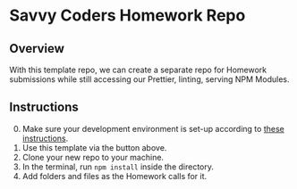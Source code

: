 # Savvy Coders Homework Repo

## Overview
With this template repo, we can create a separate repo for Homework submissions while still accessing our Prettier, linting, serving NPM Modules.

## Instructions
0. Make sure your development environment is set-up according to [these instructions](https://www.notion.so/Setting-Up-A-Local-Dev-Environment-062ab10e37b64ab2b894778e60156acf).
1. Use this template via the button above.
2. Clone your new repo to your machine.
3. In the terminal, run `npm install` inside the directory.
4. Add folders and files as the Homework calls for it.
